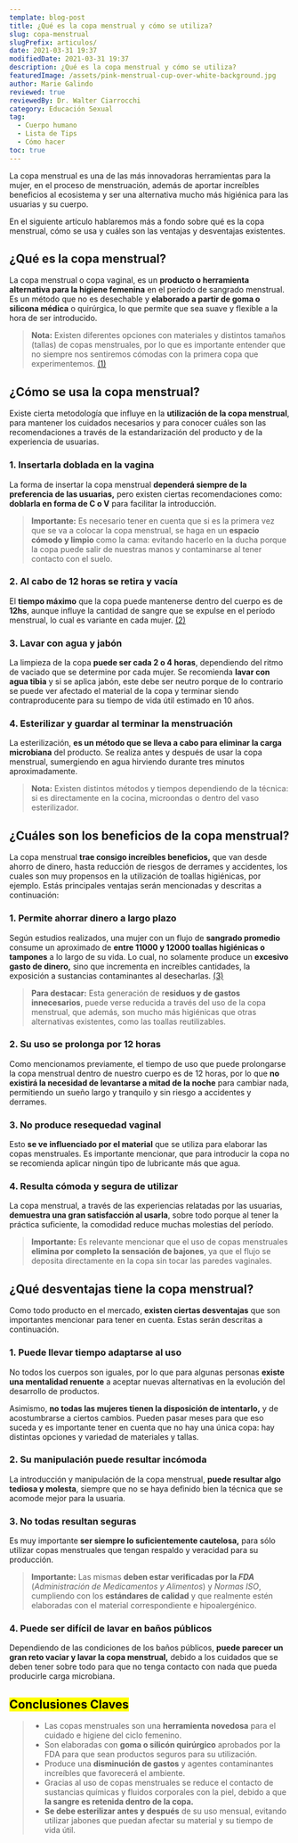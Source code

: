 ```yaml
---
template: blog-post
title: ¿Qué es la copa menstrual y cómo se utiliza?
slug: copa-menstrual
slugPrefix: articulos/
date: 2021-03-31 19:37
modifiedDate: 2021-03-31 19:37
description: ¿Qué es la copa menstrual y cómo se utiliza?
featuredImage: /assets/pink-menstrual-cup-over-white-background.jpg
author: Marie Galindo
reviewed: true
reviewedBy: Dr. Walter Ciarrocchi
category: Educación Sexual
tag:
  - Cuerpo humano
  - Lista de Tips
  - Cómo hacer
toc: true
---
```

<!--StartFragment-->

La copa menstrual es una de las más innovadoras herramientas para la mujer, en el proceso de menstruación, además de aportar increíbles beneficios al ecosistema y ser una alternativa mucho más higiénica para las usuarias y su cuerpo.

En el siguiente artículo hablaremos más a fondo sobre qué es la copa menstrual, cómo se usa y cuáles son las ventajas y desventajas existentes.

## ¿Qué es la copa menstrual?

La copa menstrual o copa vaginal, es un **producto o herramienta alternativa para la higiene femenina** en el período de sangrado menstrual. Es un método que no es desechable y **elaborado a partir de goma o silicona médica** o quirúrgica, lo que permite que sea suave y flexible a la hora de ser introducido.

> **Nota:** Existen diferentes opciones con materiales y distintos tamaños (tallas) de copas menstruales, por lo que es importante entender que no siempre nos sentiremos cómodas con la primera copa que experimentemos. [(1)](http://www.scielo.org.co/scielo.php?script=sci_arttext&pid=S0034-74342020000200163)

## ¿Cómo se usa la copa menstrual?

Existe cierta metodología que influye en la **utilización de la copa menstrual**, para mantener los cuidados necesarios y para conocer cuáles son las recomendaciones a través de la estandarización del producto y de la experiencia de usuarias.

### 1. Insertarla doblada en la vagina

La forma de insertar la copa menstrual **dependerá siempre de la preferencia de las usuarias,** pero existen ciertas recomendaciones como: **doblarla en forma de C o V** para facilitar la introducción.

> **Importante:** Es necesario tener en cuenta que si es la primera vez que se va a colocar la copa menstrual, se haga en un **espacio cómodo y limpio** como la cama: evitando hacerlo en la ducha porque la copa puede salir de nuestras manos y contaminarse al tener contacto con el suelo.

### 2. Al cabo de 12 horas se retira y vacía

El **tiempo máximo** que la copa puede mantenerse dentro del cuerpo es de **12hs**, aunque influye la cantidad de sangre que se expulse en el período menstrual, lo cual es variante en cada mujer. [(2)](https://escuelacyclo.com/wp-content/uploads/2020/01/Todo-sobre-copa-Escuela-CYCLO.pdf)

### 3. Lavar con agua y jabón

La limpieza de la copa **puede ser cada 2 o 4 horas**, dependiendo del ritmo de vaciado que se determine por cada mujer. Se recomienda **lavar con agua tibia** y si se aplica jabón, este debe ser neutro porque de lo contrario se puede ver afectado el material de la copa y terminar siendo contraproducente para su tiempo de vida útil estimado en 10 años.

### 4. Esterilizar y guardar al terminar la menstruación

La esterilización, **es un método que se lleva a cabo para eliminar la carga microbiana** del producto. Se realiza antes y después de usar la copa menstrual, sumergiendo en agua hirviendo durante tres minutos aproximadamente.

> **Nota:** Existen distintos métodos y tiempos dependiendo de la técnica: si es directamente en la cocina, microondas o dentro del vaso esterilizador.

## ¿Cuáles son los beneficios de la copa menstrual?

La copa menstrual **trae consigo increíbles beneficios,** que van desde ahorro de dinero, hasta reducción de riesgos de derrames y accidentes, los cuales son muy propensos en la utilización de toallas higiénicas, por ejemplo. Estás principales ventajas serán mencionadas y descritas a continuación:

### 1. Permite ahorrar dinero a largo plazo

Según estudios realizados, una mujer con un flujo de **sangrado promedio** consume un aproximado de **entre 11000 y 12000 toallas higiénicas o tampones** a lo largo de su vida. Lo cual, no solamente produce un **excesivo gasto de dinero,** sino que incrementa en increíbles cantidades, la exposición a sustancias contaminantes al desecharlas. [(3)](https://www.entrepreneur.com/article/291382#:~:text=Cada%20mujer%20usa%20en%20promedio,del%20tamp%C3%B3n%20un%20poco%20m%C3%A1s.)

> **Para destacar:** Esta generación de r**esiduos y de gastos innecesarios**, puede verse reducida a través del uso de la copa menstrual, que además, son mucho más higiénicas que otras alternativas existentes, como las toallas reutilizables.

### 2. Su uso se prolonga por 12 horas

Como mencionamos previamente, el tiempo de uso que puede prolongarse la copa menstrual dentro de nuestro cuerpo es de 12 horas, por lo que **no existirá la necesidad de levantarse a mitad de la noche** para cambiar nada, permitiendo un sueño largo y tranquilo y sin riesgo a accidentes y derrames.

### 3. No produce resequedad vaginal

Esto **se ve influenciado por el material** que se utiliza para elaborar las copas menstruales. Es importante mencionar, que para introducir la copa no se recomienda aplicar ningún tipo de lubricante más que agua.

### 4. Resulta cómoda y segura de utilizar

La copa menstrual, a través de las experiencias relatadas por las usuarias, **demuestra una gran satisfacción al usarla**, sobre todo porque al tener la práctica suficiente, la comodidad reduce muchas molestias del período.

> **Importante:** Es relevante mencionar que el uso de copas menstruales **elimina por completo la sensación de bajones**, ya que el flujo se deposita directamente en la copa sin tocar las paredes vaginales.

## ¿Qué desventajas tiene la copa menstrual?

Como todo producto en el mercado, **existen ciertas desventajas** que son importantes mencionar para tener en cuenta. Estas serán descritas a continuación.

### 1. Puede llevar tiempo adaptarse al uso

No todos los cuerpos son iguales, por lo que para algunas personas **existe una mentalidad renuente** a aceptar nuevas alternativas en la evolución del desarrollo de productos.

Asimismo, **no todas las mujeres tienen la disposición de intentarlo,** y de acostumbrarse a ciertos cambios. Pueden pasar meses para que eso suceda y es importante tener en cuenta que no hay una única copa: hay distintas opciones y variedad de materiales y tallas.

### 2. Su manipulación puede resultar incómoda

La introducción y manipulación de la copa menstrual, **puede resultar algo tediosa y molesta**, siempre que no se haya definido bien la técnica que se acomode mejor para la usuaria.

### 3. No todas resultan seguras

Es muy importante **ser siempre lo suficientemente cautelosa,** para sólo utilizar copas menstruales que tengan respaldo y veracidad para su producción.

> **Importante:** Las mismas **deben estar verificadas por la *FDA*** (*Administración de Medicamentos y Alimentos*) y *Normas ISO*, cumpliendo con los **estándares de calidad** y que realmente estén elaboradas con el material correspondiente e hipoalergénico.

### 4. Puede ser difícil de lavar en baños públicos

Dependiendo de las condiciones de los baños públicos, **puede parecer un gran reto vaciar y lavar la copa menstrual,** debido a los cuidados que se deben tener sobre todo para que no tenga contacto con nada que pueda producirle carga microbiana.

## <mark>Conclusiones Claves</mark>

> * Las copas menstruales son una **herramienta novedosa** para el cuidado e higiene del ciclo femenino.
> * Son elaboradas con **goma o silicón quirúrgico** aprobados por la FDA para que sean productos seguros para su utilización.
> * Produce una **disminución de gastos** y agentes contaminantes increíbles que favorecerá el ambiente.
> * Gracias al uso de copas menstruales se reduce el contacto de sustancias químicas y fluidos corporales con la piel, debido a que **la sangre es retenida dentro de la copa.**
> * **Se debe esterilizar antes y después** de su uso mensual, evitando utilizar jabones que puedan afectar su material y su tiempo de vida útil.

<!--EndFragment-->